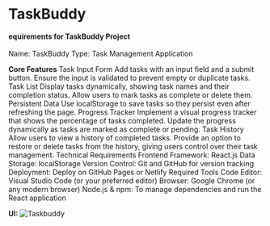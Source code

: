 # TaskBuddy
<b>equirements for TaskBuddy Project</b><br></br>
Name: TaskBuddy
Type: Task Management Application

<b>Core Features</b>
Task Input Form
Add tasks with an input field and a submit button.
Ensure the input is validated to prevent empty or duplicate tasks.
Task List
Display tasks dynamically, showing task names and their completion status.
Allow users to mark tasks as complete or delete them.
Persistent Data
Use localStorage to save tasks so they persist even after refreshing the page.
Progress Tracker
Implement a visual progress tracker that shows the percentage of tasks completed.
Update the progress dynamically as tasks are marked as complete or pending.
Task History
Allow users to view a history of completed tasks.
Provide an option to restore or delete tasks from the history, giving users control over their task management.
Technical Requirements
Frontend Framework: React.js
Data Storage: localStorage
Version Control: Git and GitHub for version tracking
Deployment: Deploy on GitHub Pages or Netlify
Required Tools
Code Editor: Visual Studio Code (or your preferred editor)
Browser: Google Chrome (or any modern browser)
Node.js & npm: To manage dependencies and run the React application

<b>UI: </b> ![Taskbuddy](https://github.com/user-attachments/assets/c2fc2da9-6364-43db-b29b-d894663d4c2e)


